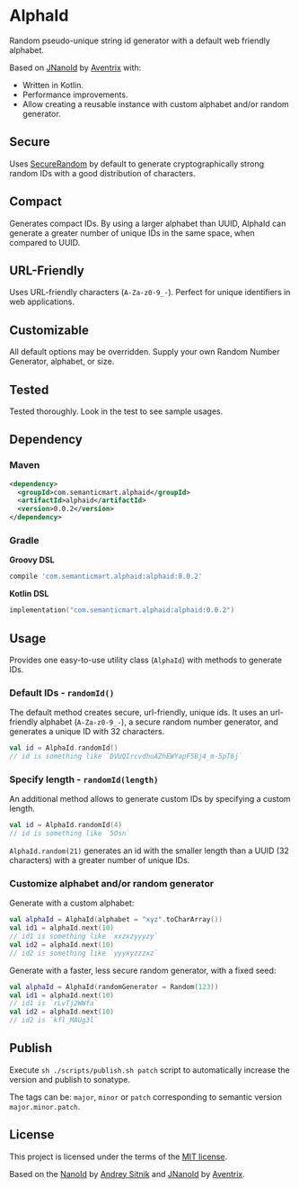 # AlphaId

Random pseudo-unique string id generator with a default web friendly alphabet.

Based on [JNanoId](https://github.com/aventrix/jnanoid) by [Aventrix](https://github.com/aventrix) with:
- Written in Kotlin.
- Performance improvements.
- Allow creating a reusable instance with custom alphabet and/or random generator.


## Secure

Uses [SecureRandom](https://docs.oracle.com/javase/7/docs/api/java/security/SecureRandom.html) by 
default to generate cryptographically strong random IDs with a good distribution of characters.


## Compact

Generates compact IDs. By using a larger alphabet than UUID, AlphaId can generate a greater number of unique 
IDs in the same space, when compared to UUID.


## URL-Friendly

Uses URL-friendly characters (`A-Za-z0-9_-`). Perfect for unique identifiers in web applications.


## Customizable

All default options may be overridden. Supply your own Random Number Generator, alphabet, or size.


## Tested

Tested thoroughly. Look in the test to see sample usages.


## Dependency


### Maven

```xml
<dependency>
  <groupId>com.semanticmart.alphaid</groupId>
  <artifactId>alphaid</artifactId>
  <version>0.0.2</version>
</dependency>
```


### Gradle

**Groovy DSL**

```groovy
compile 'com.semanticmart.alphaid:alphaid:0.0.2'
```

**Kotlin DSL**
```kotlin
implementation("com.semanticmart.alphaid:alphaid:0.0.2")
```


## Usage

Provides one easy-to-use utility class (`AlphaId`) with methods to generate IDs.


### Default IDs - `randomId()`

The default method creates secure, url-friendly, unique ids. It uses an url-friendly alphabet (`A-Za-z0-9_-`), 
a secure random number generator, and generates a unique ID with 32 characters.

```kotlin
val id = AlphaId.randomId()
// id is something like `DVUQIrcvdhuAZhEWYapF58j4_m-5pT6j`
```


### Specify length - `randomId(length)`

An additional method allows to generate custom IDs by specifying a custom length.

```kotlin
val id = AlphaId.randomId(4)
// id is something like `5Osn`
```

`AlphaId.random(21)` generates an id with the smaller length than a UUID (32 characters) with a greater number of 
unique IDs.


### Customize alphabet and/or random generator

Generate with a custom alphabet:

```kotlin
val alphaId = AlphaId(alphabet = "xyz".toCharArray())
val id1 = alphaId.next(10)
// id1 is something like `xxzxzyyyzy`
val id2 = alphaId.next(10)
// id2 is something like `yyyxyzzzxz`
```

Generate with a faster, less secure random generator, with a fixed seed:
```kotlin
val alphaId = AlphaId(randomGenerator = Random(123))
val id1 = alphaId.next(10)
// id1 is `rLvTj2WWfa`
val id2 = alphaId.next(10)
// id2 is `kfl_MAUg3l`
```

## Publish

Execute `sh ./scripts/publish.sh patch` script to automatically increase the version and publish to sonatype.

The tags can be: `major`, `minor` or `patch` corresponding to semantic version `major.minor.patch`.   

## License

This project is licensed under the terms of the [MIT license](./LICENSE).

Based on the [NanoId](https://github.com/ai/nanoid) by [Andrey Sitnik](https://github.com/ai/) and 
[JNanoId](https://github.com/aventrix/jnanoid) by [Aventrix](https://github.com/aventrix).
